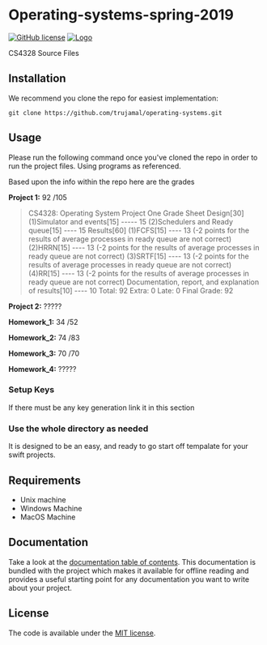 # Operating-systems-spring-2019
[![GitHub license](https://img.shields.io/badge/license-MIT-lightgrey.svg)](https://raw.githubusercontent.com/Cuberto/flashy-tabbar/master/LICENSE)
[![Logo](https://cl.ly/ae0979e60b70/Image%202019-03-20%20at%201.15.02%20PM.png)](https://trujamal.com)

CS4328 Source Files

## Installation
We recommend you clone the repo for easiest implementation:

```
git clone https://github.com/trujamal/operating-systems.git
```

## Usage

Please run the following command once you've cloned the repo in order to run the project files.
Using programs as referenced.

Based upon the info within the repo here are the grades

**Project 1:**	92 /105	
>CS4328: Operating System Project One Grade Sheet Design[30]     (1)Simulator and events[15] ----- 15     (2)Schedulers and Ready queue[15] ---- 15       Results[60]     (1)FCFS[15] ---- 13 (-2 points for the results of average processes in ready queue are not correct)     (2)HRRN[15] ---- 13 (-2 points for the results of average processes in ready queue are not correct)      (3)SRTF[15] ----  13 (-2 points for the results of average processes in ready queue are not correct)     (4)RR[15] ---- 13 (-2 points for the results of average processes in ready queue are not correct) Documentation, report, and explanation of results[10] ----  10 Total: 92 Extra: 0  Late: 0 Final Grade: 92  

**Project 2:** ?????

**Homework_1:**	34 /52	

**Homework_2:**	74 /83

**Homework_3:**	70 /70

**Homework_4:**	?????


### Setup Keys
If there must be any key generation link it in this section

### Use the whole directory as needed
It is designed to be an easy, and ready to go start off tempalate for your swift projects.

## Requirements
* Unix machine
* Windows Machine
* MacOS Machine

## Documentation

Take a look at the [documentation table of contents](dist/doc/TOC.md).
This documentation is bundled with the project which makes it
available for offline reading and provides a useful starting point for
any documentation you want to write about your project.


## License

The code is available under the [MIT license](LICENSE.txt).
